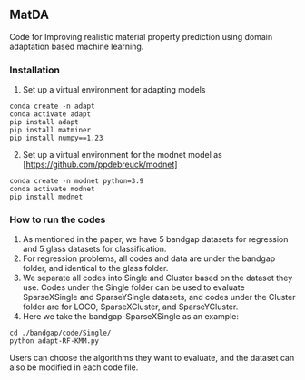 ## MatDA
Code for Improving realistic material property prediction using domain adaptation based machine learning.


### Installation


1) Set up a virtual environment for adapting models

~~~
conda create -n adapt
conda activate adapt
pip install adapt
pip install matminer
pip install numpy==1.23
~~~

2) Set up a virtual environment for the modnet model as [https://github.com/ppdebreuck/modnet]


```
conda create -n modnet python=3.9
conda activate modnet
pip install modnet
```


### How to run the codes

1) As mentioned in the paper, we have 5 bandgap datasets for regression and 5 glass datasets for classification.
2) For regression problems, all codes and data are under the bandgap folder, and identical to the glass folder.
3) We separate all codes into Single and Cluster based on the dataset they use. Codes under the Single folder can be used to evaluate SparseXSingle and SparseYSingle datasets, and codes under the Cluster folder are for LOCO, SparseXCluster, and SparseYCluster.
4) Here we take the bandgap-SparseXSingle as an example:

```
cd ./bandgap/code/Single/
python adapt-RF-KMM.py
```
Users can choose the algorithms they want to evaluate, and the dataset can also be modified in each code file.

